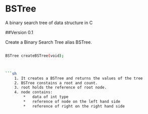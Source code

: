 # BSTree
A binary search tree of data structure in C


##Version 0.1

Create a Binary Search Tree alias BSTree.

```sh

BSTree createBSTree(void);



```sh
	1. It creates a BSTree and returns the values of the tree
	2. BSTree constains a root and count.
	3. root holds the reference of root node.
	4. node contains:
		*	data of int type
		*	reference of node on the left hand side
		*	reference of right on the right hand side